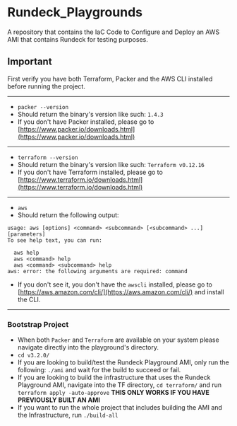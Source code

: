 # Rundeck_Playgrounds
A repository that contains the IaC Code to Configure and Deploy an AWS AMI that contains Rundeck for testing purposes.

## Important

First verify you have both Terraform, Packer and the AWS CLI installed before running the project.

---
- `packer --version`
- Should return the binary's version like such: `1.4.3`
- If you don't have Packer installed, please go to [https://www.packer.io/downloads.html](https://www.packer.io/downloads.html)
  
---
- `terraform --version`
- Should return the binary's version like such: `Terraform v0.12.16`
- If you don't have Terraform installed, please go to [https://www.terraform.io/downloads.html](https://www.terraform.io/downloads.html)
---
- `aws`
- Should return the following output:
```
usage: aws [options] <command> <subcommand> [<subcommand> ...] [parameters]
To see help text, you can run:

  aws help
  aws <command> help
  aws <command> <subcommand> help
aws: error: the following arguments are required: command
```
- If you don't see it, you don't have the `awscli` installed, please go to [https://aws.amazon.com/cli/](https://aws.amazon.com/cli/) and install the CLI.
---

### Bootstrap Project

- When both `Packer` and `Terraform` are available on your system please navigate directly into the playground's directory.
- `cd v3.2.0/`
- If you are looking to build/test the Rundeck Playground AMI, only run the following: `./ami` and wait for the build to succeed or fail.
- If you are looking to build the infrastructure that uses the Rundeck Playground AMI, navigate into the TF directory, `cd terraform/` and run `terraform apply -auto-approve` **THIS ONLY WORKS IF YOU HAVE PREVIOUSLY BUILT AN AMI**
- If you want to run the whole project that includes building the AMI and the Infrastructure, run `./build-all`